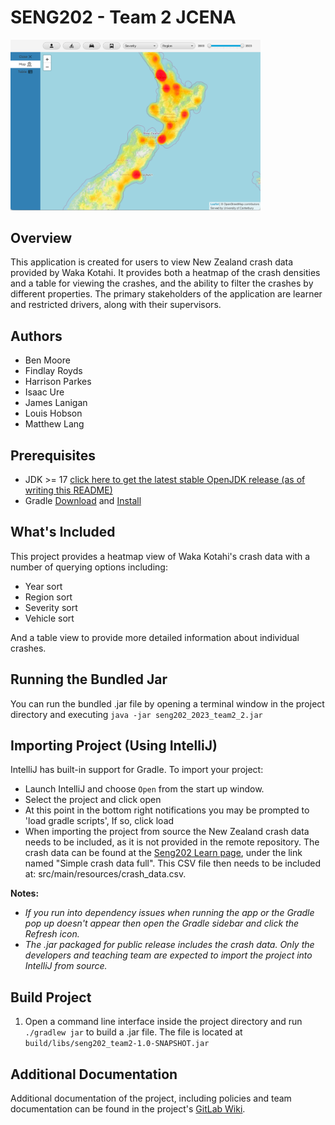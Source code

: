 # SENG202 - Team 2 JCENA
<img src="src/main/resources/images/heatmap_preview.png" alt="Preview of the heatmap view with the full dataset" width="400"/>

## Overview
This application is created for users to view New Zealand crash data provided by Waka Kotahi. It provides both a heatmap of the crash densities and a table for viewing the crashes, and the ability to filter the crashes by different properties. The primary stakeholders of the application are learner and restricted drivers, along with their supervisors.

## Authors
- Ben Moore
- Findlay Royds
- Harrison Parkes
- Isaac Ure
- James Lanigan
- Louis Hobson
- Matthew Lang

## Prerequisites
- JDK >= 17 [click here to get the latest stable OpenJDK release (as of writing this README)](https://jdk.java.net/18/)
- Gradle [Download](https://gradle.org/releases/) and [Install](https://gradle.org/install/)

## What's Included
This project provides a heatmap view of Waka Kotahi's crash data with a number of querying options including:
- Year sort
- Region sort
- Severity sort
- Vehicle sort

And a table view to provide more detailed information about individual crashes.

## Running the Bundled Jar
You can run the bundled .jar file by opening a terminal window in the project directory and executing `java -jar seng202_2023_team2_2.jar`

## Importing Project (Using IntelliJ)
IntelliJ has built-in support for Gradle. To import your project:

- Launch IntelliJ and choose `Open` from the start up window.
- Select the project and click open
- At this point in the bottom right notifications you may be prompted to 'load gradle scripts', If so, click load
- When importing the project from source the New Zealand crash data needs to be included, as it is not provided in the remote repository. The crash data can be found at the [Seng202 Learn page](https://learn.canterbury.ac.nz/course/view.php?id=18812&section=4), under the link named "Simple crash data full". This CSV file then needs to be included at: src/main/resources/crash_data.csv.

**Notes:**
- *If you run into dependency issues when running the app or the Gradle pop up doesn't appear then open the Gradle sidebar and click the Refresh icon.*
- *The .jar packaged for public release includes the crash data. Only the developers and teaching team are expected to import the project into IntelliJ from source.*

## Build Project
1. Open a command line interface inside the project directory and run `./gradlew jar` to build a .jar file. The file is located at `build/libs/seng202_team2-1.0-SNAPSHOT.jar`

## Additional Documentation
Additional documentation of the project, including policies and team documentation can be found in the project's [GitLab Wiki](https://eng-git.canterbury.ac.nz/seng202-2023/team-2/-/wikis/home).
